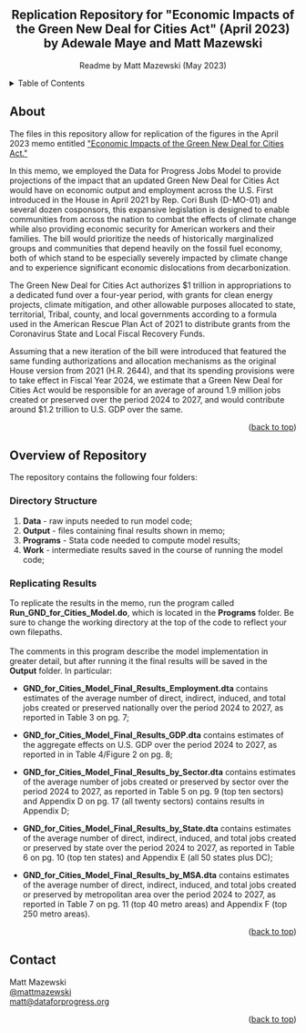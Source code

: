 <!-- Improved compatibility of back to top link: See: https://github.com/othneildrew/Best-README-Template/pull/73 -->
<a name="readme-top"></a>
<!--
*** Thanks for checking out the Best-README-Template. If you have a suggestion
*** that would make this better, please fork the repo and create a pull request
*** or simply open an issue with the tag "enhancement".
*** Don't forget to give the project a star!
*** Thanks again! Now go create something AMAZING! :D
-->



<!-- PROJECT SHIELDS -->
<!--
*** I'm using markdown "reference style" links for readability.
*** Reference links are enclosed in brackets [ ] instead of parentheses ( ).
*** See the bottom of this document for the declaration of the reference variables
*** for contributors-url, forks-url, etc. This is an optional, concise syntax you may use.
*** https://www.markdownguide.org/basic-syntax/#reference-style-links
-->

<h2 align="center">Replication Repository for "Economic Impacts of the Green New Deal for Cities Act" (April 2023) <br /> by Adewale Maye and Matt Mazewski</h2>
  <p align="center">
    Readme by Matt Mazewski (May 2023)
    <br />
  </p>
</div>



<!-- TABLE OF CONTENTS -->
<details>
  <summary>Table of Contents</summary>
  <ol>
    <li>
      <a href="#about-the-project">About</a>
    </li>
    <li>
      <a href="#overview-of-repository">Overview of Repository</a>
      <ul>
        <li><a href="#directory-structure">Directory Structure</a></li>
        <li><a href="#replicating-results">Replicating Results</a></li>
      </ul>
    </li>
    <li><a href="#contact">Contact</a></li>
  </ol>
</details>



<!-- ABOUT -->
## About

The files in this repository allow for replication of the figures in the April 2023 memo entitled ["Economic Impacts of the Green New Deal for Cities Act."](https://www.dataforprogress.org/memos/economic-impacts-of-the-green-new-deal-for-cities-act) 

In this memo, we employed the Data for Progress Jobs Model to provide projections of the impact that an updated Green New Deal for Cities Act would have on economic output and employment across the U.S. First introduced in the House in April 2021 by Rep. Cori Bush (D-MO-01) and several dozen cosponsors, this expansive legislation is designed to enable communities from across the nation to combat the effects of climate change while also providing economic security for American workers and their families. The bill would prioritize the needs of historically marginalized groups and communities that depend heavily on the fossil fuel economy, both of which stand to be especially severely impacted by climate change and to experience significant economic dislocations from decarbonization.

The Green New Deal for Cities Act authorizes $1 trillion in appropriations to a dedicated fund over a four-year period, with grants for clean energy projects, climate mitigation, and other allowable purposes allocated to state, territorial, Tribal, county, and local governments according to a formula used in the American Rescue Plan Act of 2021 to distribute grants from the Coronavirus State and Local Fiscal Recovery Funds.

Assuming that a new iteration of the bill were introduced that featured the same funding authorizations and allocation mechanisms as the original House version from 2021 (H.R. 2644), and that its spending provisions were to take effect in Fiscal Year 2024, we estimate that a Green New Deal for Cities Act would be responsible for an average of around 1.9 million jobs created or preserved over the period 2024 to 2027, and would contribute around $1.2 trillion to U.S. GDP over the same. 

<p align="right">(<a href="#readme-top">back to top</a>)</p>


<!-- Overview of Repository -->
## Overview of Repository

The repository contains the following four folders:

### Directory Structure

1. **Data** - raw inputs needed to run model code;
2. **Output** - files containing final results shown in memo;
3. **Programs** - Stata code needed to compute model results; 
4. **Work** - intermediate results saved in the course of running the model code;


### Replicating Results

To replicate the results in the memo, run the program called **Run_GND_for_Cities_Model.do**, which is located in the **Programs** folder. Be sure to change the working directory at the top of the code to reflect your own filepaths.
<br /> <br />
The comments in this program describe the model implementation in greater detail, but after running it the final results will be saved in the **Output** folder. In particular:

- **GND_for_Cities_Model_Final_Results_Employment.dta** contains estimates of the average number of direct, indirect, induced, and total jobs created or preserved nationally over the period 2024 to 2027, as reported in Table 3 on pg. 7;

- **GND_for_Cities_Model_Final_Results_GDP.dta** contains estimates of the aggregate effects on U.S. GDP over the period 2024 to 2027, as reported in in Table 4/Figure 2 on pg. 8;

- **GND_for_Cities_Model_Final_Results_by_Sector.dta** contains estimates of the average number of jobs created or preserved by sector over the period 2024 to 2027, as reported in Table 5 on pg. 9 (top ten sectors) and Appendix D on pg. 17 (all twenty sectors) contains results in Appendix D;

- **GND_for_Cities_Model_Final_Results_by_State.dta** contains estimates of the average number of direct, indirect, induced, and total jobs created or preserved by state over the period 2024 to 2027, as reported in Table 6 on pg. 10 (top ten states) and Appendix E (all 50 states plus DC);

- **GND_for_Cities_Model_Final_Results_by_MSA.dta** contains estimates of the average number of direct, indirect, induced, and total jobs created or preserved by metropolitan area over the period 2024 to 2027, as reported in Table 7 on pg. 11 (top 40 metro areas) and Appendix F (top 250 metro areas).

<p align="right">(<a href="#readme-top">back to top</a>)</p>


<!-- CONTACT -->
## Contact

Matt Mazewski 
<br />
[@mattmazewski](https://twitter.com/twitter_handle)
<br />
matt@dataforprogress.org

<p align="right">(<a href="#readme-top">back to top</a>)</p>


<!-- MARKDOWN LINKS & IMAGES -->
<!-- https://www.markdownguide.org/basic-syntax/#reference-style-links -->
[contributors-shield]: https://img.shields.io/github/contributors/github_username/repo_name.svg?style=for-the-badge
[contributors-url]: https://github.com/github_username/repo_name/graphs/contributors
[forks-shield]: https://img.shields.io/github/forks/github_username/repo_name.svg?style=for-the-badge
[forks-url]: https://github.com/github_username/repo_name/network/members
[stars-shield]: https://img.shields.io/github/stars/github_username/repo_name.svg?style=for-the-badge
[stars-url]: https://github.com/github_username/repo_name/stargazers
[issues-shield]: https://img.shields.io/github/issues/github_username/repo_name.svg?style=for-the-badge
[issues-url]: https://github.com/github_username/repo_name/issues
[license-shield]: https://img.shields.io/github/license/github_username/repo_name.svg?style=for-the-badge
[license-url]: https://github.com/github_username/repo_name/blob/master/LICENSE.txt
[linkedin-shield]: https://img.shields.io/badge/-LinkedIn-black.svg?style=for-the-badge&logo=linkedin&colorB=555
[linkedin-url]: https://linkedin.com/in/linkedin_username
[product-screenshot]: images/screenshot.png
[Next.js]: https://img.shields.io/badge/next.js-000000?style=for-the-badge&logo=nextdotjs&logoColor=white
[Next-url]: https://nextjs.org/
[React.js]: https://img.shields.io/badge/React-20232A?style=for-the-badge&logo=react&logoColor=61DAFB
[React-url]: https://reactjs.org/
[Vue.js]: https://img.shields.io/badge/Vue.js-35495E?style=for-the-badge&logo=vuedotjs&logoColor=4FC08D
[Vue-url]: https://vuejs.org/
[Angular.io]: https://img.shields.io/badge/Angular-DD0031?style=for-the-badge&logo=angular&logoColor=white
[Angular-url]: https://angular.io/
[Svelte.dev]: https://img.shields.io/badge/Svelte-4A4A55?style=for-the-badge&logo=svelte&logoColor=FF3E00
[Svelte-url]: https://svelte.dev/
[Laravel.com]: https://img.shields.io/badge/Laravel-FF2D20?style=for-the-badge&logo=laravel&logoColor=white
[Laravel-url]: https://laravel.com
[Bootstrap.com]: https://img.shields.io/badge/Bootstrap-563D7C?style=for-the-badge&logo=bootstrap&logoColor=white
[Bootstrap-url]: https://getbootstrap.com
[JQuery.com]: https://img.shields.io/badge/jQuery-0769AD?style=for-the-badge&logo=jquery&logoColor=white
[JQuery-url]: https://jquery.com 
